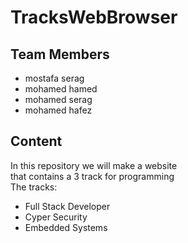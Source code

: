 # TracksWebBrowser

## Team Members

- mostafa serag
- mohamed hamed
- mohamed serag
- mohamed hafez

## Content

In this repository we will make a website  
that contains a 3 track for programming  
The tracks:

- Full Stack Developer
- Cyper Security
- Embedded Systems
